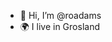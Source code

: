 - 👋 Hi, I’m @roadams
- 🌍 I live in Grosland

<!---
roadams/roadams is a ✨ special ✨ repository because its `README.md` (this file) appears on your GitHub profile.
You can click the Preview link to take a look at your changes.
--->
